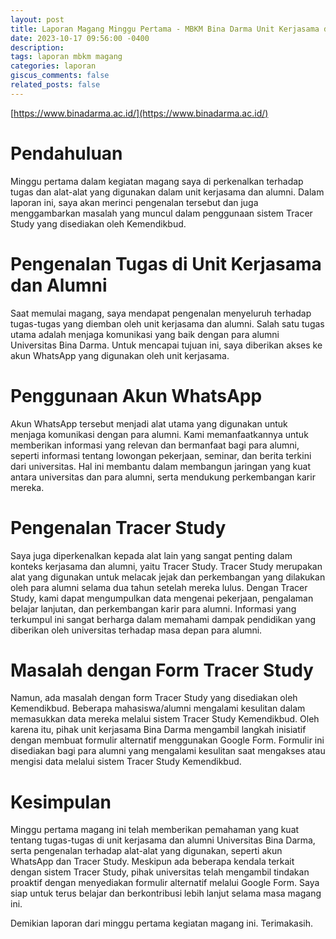 ```yaml
---
layout: post
title: Laporan Magang Minggu Pertama - MBKM Bina Darma Unit Kerjasama dan Alumni
date: 2023-10-17 09:56:00 -0400
description: 
tags: laporan mbkm magang
categories: laporan
giscus_comments: false
related_posts: false
---
```

[https://www.binadarma.ac.id/](https://www.binadarma.ac.id/)
# Pendahuluan
Minggu pertama dalam kegiatan magang saya di perkenalkan terhadap tugas dan alat-alat yang digunakan dalam unit kerjasama dan alumni. Dalam laporan ini, saya akan merinci pengenalan tersebut dan juga menggambarkan masalah yang muncul dalam penggunaan sistem Tracer Study yang disediakan oleh Kemendikbud.

# Pengenalan Tugas di Unit Kerjasama dan Alumni
Saat memulai magang, saya mendapat pengenalan menyeluruh terhadap tugas-tugas yang diemban oleh unit kerjasama dan alumni. Salah satu tugas utama adalah menjaga komunikasi yang baik dengan para alumni Universitas Bina Darma. Untuk mencapai tujuan ini, saya diberikan akses ke akun WhatsApp yang digunakan oleh unit kerjasama.

# Penggunaan Akun WhatsApp
Akun WhatsApp tersebut menjadi alat utama yang digunakan untuk menjaga komunikasi dengan para alumni. Kami memanfaatkannya untuk memberikan informasi yang relevan dan bermanfaat bagi para alumni, seperti informasi tentang lowongan pekerjaan, seminar, dan berita terkini dari universitas. Hal ini membantu dalam membangun jaringan yang kuat antara universitas dan para alumni, serta mendukung perkembangan karir mereka.

# Pengenalan Tracer Study
Saya juga diperkenalkan kepada alat lain yang sangat penting dalam konteks kerjasama dan alumni, yaitu Tracer Study. Tracer Study merupakan alat yang digunakan untuk melacak jejak dan perkembangan yang dilakukan oleh para alumni selama dua tahun setelah mereka lulus. Dengan Tracer Study, kami dapat mengumpulkan data mengenai pekerjaan, pengalaman belajar lanjutan, dan perkembangan karir para alumni. Informasi yang terkumpul ini sangat berharga dalam memahami dampak pendidikan yang diberikan oleh universitas terhadap masa depan para alumni.

# Masalah dengan Form Tracer Study
Namun, ada masalah dengan form Tracer Study yang disediakan oleh Kemendikbud. Beberapa mahasiswa/alumni mengalami kesulitan dalam memasukkan data mereka melalui sistem Tracer Study Kemendikbud. Oleh karena itu, pihak unit kerjasama Bina Darma mengambil langkah inisiatif dengan membuat formulir alternatif menggunakan Google Form. Formulir ini disediakan bagi para alumni yang mengalami kesulitan saat mengakses atau mengisi data melalui sistem Tracer Study Kemendikbud.

# Kesimpulan
Minggu pertama magang ini telah memberikan pemahaman yang kuat tentang tugas-tugas di unit kerjasama dan alumni Universitas Bina Darma, serta pengenalan terhadap alat-alat yang digunakan, seperti akun WhatsApp dan Tracer Study. Meskipun ada beberapa kendala terkait dengan sistem Tracer Study, pihak universitas telah mengambil tindakan proaktif dengan menyediakan formulir alternatif melalui Google Form. Saya siap untuk terus belajar dan berkontribusi lebih lanjut selama masa magang ini.

Demikian laporan dari minggu pertama kegiatan magang ini. Terimakasih.
